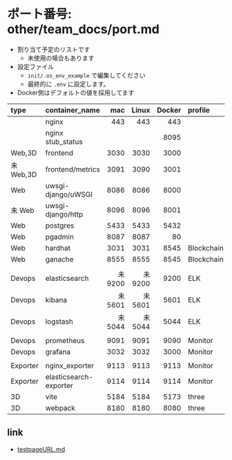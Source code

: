 # ポート番号:  other/team_docs/port.md  

- 割り当て予定のリストです  
  - 未使用の場合もあります
- 設定ファイル
  - `init/.os_env_example` で編集してください
  - 最終的に `.env` に設定します。
- Docker側はデフォルトの値を採用してます

| type     | container_name        | mac  |Linux |Docker|   profile   |
| :------- | :-------------------- | ---: | ---: | ---: | :---------- |
|          | nginx                 |  443 |  443 |  443 |             |
|          | nginx stub_status     |      |      | 8095 |             |
| Web,3D   | frontend              | 3030 | 3030 | 3000 |             |
| 未 Web,3D| frontend/metrics      | 3091 | 3090 | 3001 |             |
| Web      | uwsgi-django/uWSGI    | 8086 | 8086 | 8000 |             |
| 未 Web   | uwsgi-django/http     | 8096 | 8096 | 8001 |             |
| Web      | postgres              | 5433 | 5433 | 5432 |             |
| Web      | pgadmin               | 8087 | 8087 |   80 |             |
| Web      | hardhat               | 3031 | 3031 | 8545 | Blockchain  |
| Web      | ganache               | 8555 | 8555 | 8545 | Blockchain  |
|          |                       |      |      |      |             |
| Devops   | elasticsearch         | 未9200 | 未9200 | 9200 | ELK      |
| Devops   | kibana                | 未5601 | 未5601 | 5601 | ELK      |
| Devops   | logstash              | 未5044 | 未5044 | 5044 | ELK      |
|          |                       |      |      |      |             |
| Devops   | prometheus            | 9091 | 9091 | 9090 | Monitor     |
| Devops   | grafana               | 3032 | 3032 | 3000 | Monitor     |
|          |                       |      |      |      |             |
|Exporter  | nginx_exporter        | 9113 | 9113 | 9113 | Monitor     |
|Exporter  | elasticsearch-exporter| 9114 | 9114 | 9114 | Monitor     |
| 3D       | vite                  | 5184 | 5184 | 5173 | three       |
| 3D       | webpack               | 8180 | 8180 | 8080 | three       |

## link

- [testpageURL.md](testpageURL.md)  

